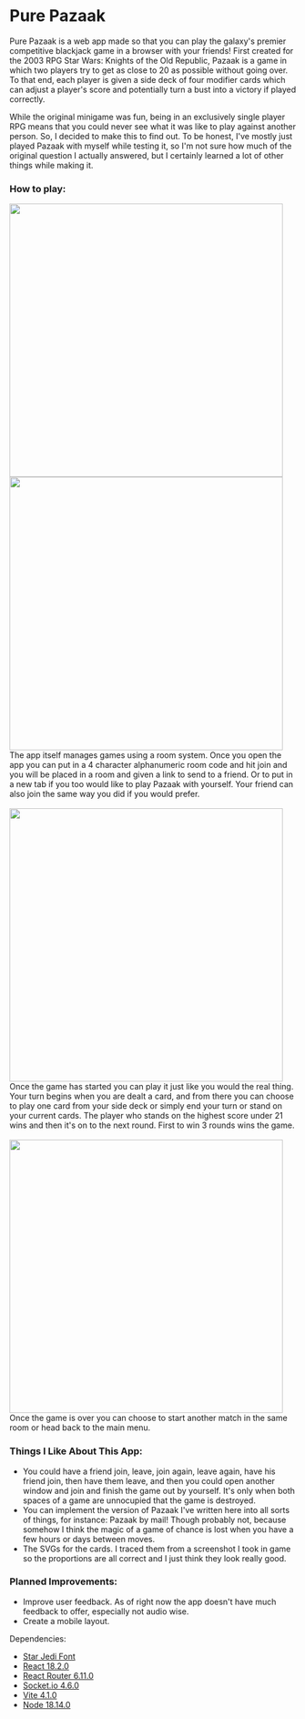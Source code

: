 # Pure Pazaak
Pure Pazaak is a web app made so that you can play the galaxy's premier competitive blackjack game in a browser with your friends! First created for the 2003 RPG Star Wars: Knights of the Old Republic, Pazaak is a game in which two players try to get as close to 20 as possible without going over. To that end, each player is given a side deck of four modifier cards which can adjust a player's score and potentially turn a bust into a victory if played correctly.

While the original minigame was fun, being in an exclusively single player RPG means that you could never see what it was like to play against another person. So, I decided to make this to find out. To be honest, I've mostly just played Pazaak with myself while testing it, so I'm not sure how much of the original question I actually answered, but I certainly learned a lot of other things while making it.

### How to play:
<img src="https://github.com/LinkWentz/pure-pazaak/assets/22262374/78a14548-7861-46d9-bb9f-8339350396eb" width="480" style="{display: block}"/>
<img src="https://github.com/LinkWentz/pure-pazaak/assets/22262374/4c9a22c9-3daa-4171-b853-e6fb28fb4585" width="480" style="{display: block}"/><br/>
The app itself manages games using a room system. Once you open the app you can put in a 4 character alphanumeric room code and hit join and you will be placed in a room and given a link to send to a friend. Or to put in a new tab if you too would like to play Pazaak with yourself. Your friend can also join the same way you did if you would prefer.<br/><br/>
<img src="https://github.com/LinkWentz/pure-pazaak/assets/22262374/e6311dbc-9a92-4f90-8a06-1eec9eaea754" width="480"/><br/>
Once the game has started you can play it just like you would the real thing. Your turn begins when you are dealt a card, and from there you can choose to play one card from your side deck or simply end your turn or stand on your current cards. The player who stands on the highest score under 21 wins and then it's on to the next round. First to win 3 rounds wins the game.<br/><br/>
<img src="https://github.com/LinkWentz/pure-pazaak/assets/22262374/17c336cb-4156-4c52-b38f-02a03102842b" width="480"/><br/>
Once the game is over you can choose to start another match in the same room or head back to the main menu.

### Things I Like About This App:
- You could have a friend join, leave, join again, leave again, have his friend join, then have them leave, and then you could open another window and join and finish the game out by yourself. It's only when both spaces of a game are unnocupied that the game is destroyed.
- You can implement the version of Pazaak I've written here into all sorts of things, for instance: Pazaak by mail! Though probably not, because somehow I think the magic of a game of chance is lost when you have a few hours or days between moves. 
- The SVGs for the cards. I traced them from a screenshot I took in game so the proportions are all correct and I just think they look really good.

### Planned Improvements:
- Improve user feedback. As of right now the app doesn't have much feedback to offer, especially not audio wise.
- Create a mobile layout.

Dependencies:
- [Star Jedi Font](https://www.dafont.com/star-jedi.font)
- [React 18.2.0](https://react.dev/)
- [React Router 6.11.0](https://reactrouter.com/en/main)
- [Socket.io 4.6.0](https://socket.io/get-started/chat)
- [Vite 4.1.0](https://vitejs.dev/guide/)
- [Node 18.14.0](https://nodejs.org/en/download)
